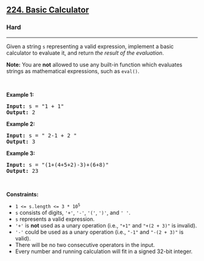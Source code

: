 <h2><a href="https://leetcode.com/problems/basic-calculator/">224. Basic Calculator</a></h2><h3>Hard</h3><hr><div style="user-select: auto;"><p style="user-select: auto;">Given a string <code style="user-select: auto;">s</code> representing a valid expression, implement a basic calculator to evaluate it, and return <em style="user-select: auto;">the result of the evaluation</em>.</p>

<p style="user-select: auto;"><strong style="user-select: auto;">Note:</strong> You are <strong style="user-select: auto;">not</strong> allowed to use any built-in function which evaluates strings as mathematical expressions, such as <code style="user-select: auto;">eval()</code>.</p>

<p style="user-select: auto;">&nbsp;</p>
<p style="user-select: auto;"><strong style="user-select: auto;">Example 1:</strong></p>

<pre style="user-select: auto;"><strong style="user-select: auto;">Input:</strong> s = "1 + 1"
<strong style="user-select: auto;">Output:</strong> 2
</pre>

<p style="user-select: auto;"><strong style="user-select: auto;">Example 2:</strong></p>

<pre style="user-select: auto;"><strong style="user-select: auto;">Input:</strong> s = " 2-1 + 2 "
<strong style="user-select: auto;">Output:</strong> 3
</pre>

<p style="user-select: auto;"><strong style="user-select: auto;">Example 3:</strong></p>

<pre style="user-select: auto;"><strong style="user-select: auto;">Input:</strong> s = "(1+(4+5+2)-3)+(6+8)"
<strong style="user-select: auto;">Output:</strong> 23
</pre>

<p style="user-select: auto;">&nbsp;</p>
<p style="user-select: auto;"><strong style="user-select: auto;">Constraints:</strong></p>

<ul style="user-select: auto;">
	<li style="user-select: auto;"><code style="user-select: auto;">1 &lt;= s.length &lt;= 3 * 10<sup style="user-select: auto;">5</sup></code></li>
	<li style="user-select: auto;"><code style="user-select: auto;">s</code> consists of digits, <code style="user-select: auto;">'+'</code>, <code style="user-select: auto;">'-'</code>, <code style="user-select: auto;">'('</code>, <code style="user-select: auto;">')'</code>, and <code style="user-select: auto;">' '</code>.</li>
	<li style="user-select: auto;"><code style="user-select: auto;">s</code> represents a valid expression.</li>
	<li style="user-select: auto;"><code style="user-select: auto;">'+'</code> is <strong style="user-select: auto;">not</strong> used as a unary operation (i.e., <code style="user-select: auto;">"+1"</code> and <code style="user-select: auto;">"+(2 + 3)"</code> is invalid).</li>
	<li style="user-select: auto;"><code style="user-select: auto;">'-'</code> could be used as a unary operation (i.e., <code style="user-select: auto;">"-1"</code> and <code style="user-select: auto;">"-(2 + 3)"</code> is valid).</li>
	<li style="user-select: auto;">There will be no two consecutive operators in the input.</li>
	<li style="user-select: auto;">Every number and running calculation will fit in a signed 32-bit integer.</li>
</ul>
</div>